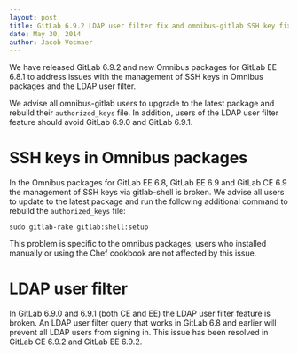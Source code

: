 ```yaml
---
layout: post
title: GitLab 6.9.2 LDAP user filter fix and omnibus-gitlab SSH key fix
date: May 30, 2014
author: Jacob Vosmaer
---
```


We have released GitLab 6.9.2 and new Omnibus packages for GitLab EE 6.8.1 to
address issues with the management of SSH keys in Omnibus packages and the
LDAP user filter.

We advise all omnibus-gitlab users to upgrade to the latest package and rebuild
their `authorized_keys` file. In addition, users of the LDAP user filter
feature should avoid GitLab 6.9.0 and GitLab 6.9.1.

# SSH keys in Omnibus packages

In the Omnibus packages for GitLab EE 6.8, GitLab EE 6.9 and GitLab CE 6.9 the
management of SSH keys via gitlab-shell is broken. We advise all users to
update to the latest package and run the following additional command to
rebuild the `authorized_keys` file:

```
sudo gitlab-rake gitlab:shell:setup
```

This problem is specific to the omnibus packages; users who installed manually
or using the Chef cookbook are not affected by this issue.

# LDAP user filter

In GitLab 6.9.0 and 6.9.1 (both CE and EE) the LDAP user filter feature is
broken. An LDAP user filter query that works in GitLab 6.8 and earlier will
prevent all LDAP users from signing in. This issue has been resolved in GitLab
CE 6.9.2 and GitLab EE 6.9.2.
